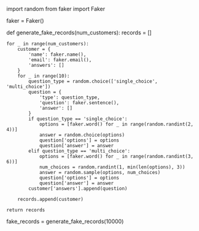 import random
from faker import Faker

faker = Faker()

def generate_fake_records(num_customers):
    records = []

    for _ in range(num_customers):
        customer = {
            'name': faker.name(),
            'email': faker.email(),
            'answers': []
        }
        for _ in range(10):
            question_type = random.choice(['single_choice', 'multi_choice'])
            question = {
                'type': question_type,
                'question': faker.sentence(),
                'answer': []
            }
            if question_type == 'single_choice':
                options = [faker.word() for _ in range(random.randint(2, 4))]
                answer = random.choice(options)
                question['options'] = options
                question['answer'] = answer
            elif question_type == 'multi_choice':
                options = [faker.word() for _ in range(random.randint(3, 6))]
                num_choices = random.randint(1, min(len(options), 3))
                answer = random.sample(options, num_choices)
                question['options'] = options
                question['answer'] = answer
            customer['answers'].append(question)
        
        records.append(customer)
    
    return records

fake_records = generate_fake_records(10000)
